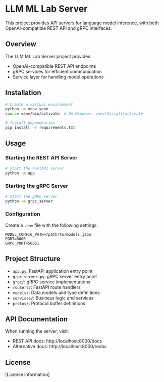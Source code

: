 # LLM ML Lab Server

This project provides API servers for language model inference, with both OpenAI-compatible REST API and gRPC interfaces.

## Overview

The LLM ML Lab Server project provides:

- OpenAI-compatible REST API endpoints
- gRPC services for efficient communication
- Service layer for handling model operations

## Installation

```bash
# Create a virtual environment
python -m venv venv
source venv/bin/activate  # On Windows: venv\Scripts\activate

# Install dependencies
pip install -r requirements.txt
```

## Usage

### Starting the REST API Server

```bash
# Start the FastAPI server
python -m app
```

### Starting the gRPC Server

```bash
# Start the gRPC server
python -m grpc_server
```

### Configuration

Create a `.env` file with the following settings:

```
MODEL_CONFIG_PATH=/path/to/models.json
PORT=8000
GRPC_PORT=50051
```

## Project Structure

- `app.py`: FastAPI application entry point
- `grpc_server.py`: gRPC server entry point
- `grpc/`: gRPC service implementations
- `routers/`: FastAPI route handlers
- `models/`: Data models and type definitions
- `services/`: Business logic and services
- `protos/`: Protocol buffer definitions

## API Documentation

When running the server, visit:
- REST API docs: http://localhost:8000/docs
- Alternative docs: http://localhost:8000/redoc

## License

[License information]
